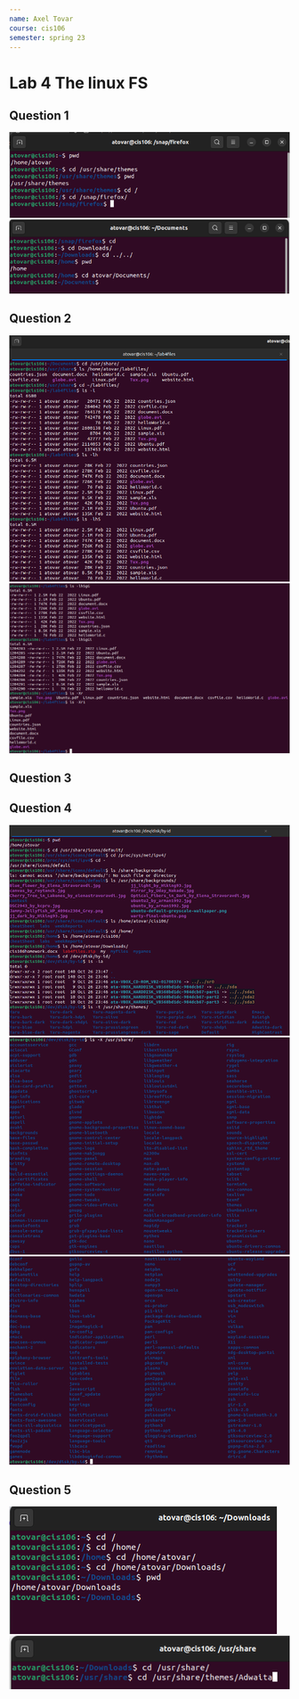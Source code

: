 ```yaml
---
name: Axel Tovar
course: cis106
semester: spring 23
---
```


# Lab 4 The linux FS

## Question 1
![q1](lab4.1.png)<br>
![q1.2](lab4.1.2.png)<br>

## Question 2
![q2](lab4.2.1.png)<br>
![q2.2](lab4.2.2.png)<br>

## Question 3


## Question 4
![q4](lab4.4.1.png)<br>
![q4.2](lab4.4.2.png)<br>
![q4.3](lab4.4.3.png)<br>

## Question 5
![q5](lab4.5.1.png)<br>
![q5.2](lab4.5.2.png)<br>